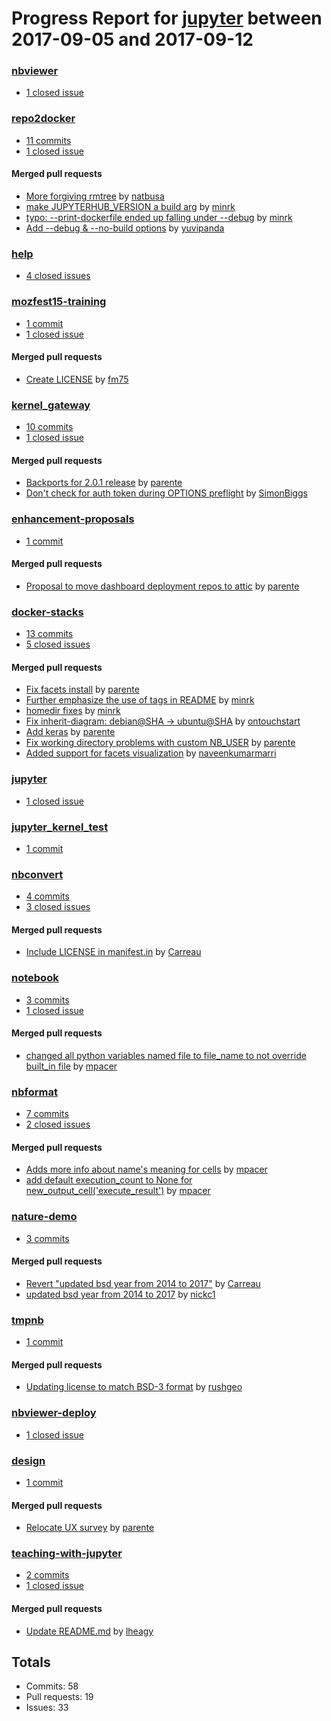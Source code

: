 # Progress Report for [jupyter](https://github.com/jupyter) between 2017-09-05 and 2017-09-12

### [nbviewer](https://github.com/jupyter/nbviewer)
-  [1 closed issue](https://github.com/jupyter/nbviewer/issues?utf8=%E2%9C%93&q=is%3Aissue%20closed%3A2017-09-05..2017-09-12)

### [repo2docker](https://github.com/jupyter/repo2docker)
-  [11 commits](https://github.com/jupyter/repo2docker/compare/master@%7B1504594800%7D...master@%7B1505199600%7D)
-  [1 closed issue](https://github.com/jupyter/repo2docker/issues?utf8=%E2%9C%93&q=is%3Aissue%20closed%3A2017-09-05..2017-09-12)

#### Merged pull requests
- [More forgiving rmtree](https://github.com/jupyter/repo2docker/pull/77) by [natbusa](https://github.com/natbusa)
- [make JUPYTERHUB_VERSION a build arg](https://github.com/jupyter/repo2docker/pull/76) by [minrk](https://github.com/minrk)
- [typo: --print-dockerfile ended up falling under --debug](https://github.com/jupyter/repo2docker/pull/75) by [minrk](https://github.com/minrk)
- [Add --debug & --no-build options](https://github.com/jupyter/repo2docker/pull/68) by [yuvipanda](https://github.com/yuvipanda)

### [help](https://github.com/jupyter/help)
-  [4 closed issues](https://github.com/jupyter/help/issues?utf8=%E2%9C%93&q=is%3Aissue%20closed%3A2017-09-05..2017-09-12)

### [mozfest15-training](https://github.com/jupyter/mozfest15-training)
-  [1 commit](https://github.com/jupyter/mozfest15-training/compare/master@%7B1504594800%7D...master@%7B1505199600%7D)
-  [1 closed issue](https://github.com/jupyter/mozfest15-training/issues?utf8=%E2%9C%93&q=is%3Aissue%20closed%3A2017-09-05..2017-09-12)

#### Merged pull requests
- [Create LICENSE](https://github.com/jupyter/mozfest15-training/pull/3) by [fm75](https://github.com/fm75)

### [kernel_gateway](https://github.com/jupyter/kernel_gateway)
-  [10 commits](https://github.com/jupyter/kernel_gateway/compare/master@%7B1504594800%7D...master@%7B1505199600%7D)
-  [1 closed issue](https://github.com/jupyter/kernel_gateway/issues?utf8=%E2%9C%93&q=is%3Aissue%20closed%3A2017-09-05..2017-09-12)

#### Merged pull requests
- [Backports for 2.0.1 release](https://github.com/jupyter/kernel_gateway/pull/260) by [parente](https://github.com/parente)
- [Don't check for auth token during OPTIONS preflight](https://github.com/jupyter/kernel_gateway/pull/258) by [SimonBiggs](https://github.com/SimonBiggs)

### [enhancement-proposals](https://github.com/jupyter/enhancement-proposals)
-  [1 commit](https://github.com/jupyter/enhancement-proposals/compare/master@%7B1504594800%7D...master@%7B1505199600%7D)

#### Merged pull requests
- [Proposal to move dashboard deployment repos to attic](https://github.com/jupyter/enhancement-proposals/pull/22) by [parente](https://github.com/parente)

### [docker-stacks](https://github.com/jupyter/docker-stacks)
-  [13 commits](https://github.com/jupyter/docker-stacks/compare/master@%7B1504594800%7D...master@%7B1505199600%7D)
-  [5 closed issues](https://github.com/jupyter/docker-stacks/issues?utf8=%E2%9C%93&q=is%3Aissue%20closed%3A2017-09-05..2017-09-12)

#### Merged pull requests
- [Fix facets install](https://github.com/jupyter/docker-stacks/pull/462) by [parente](https://github.com/parente)
- [Further emphasize the use of tags in README](https://github.com/jupyter/docker-stacks/pull/459) by [minrk](https://github.com/minrk)
- [homedir fixes](https://github.com/jupyter/docker-stacks/pull/458) by [minrk](https://github.com/minrk)
- [Fix inherit-diagram: debian@SHA -> ubuntu@SHA](https://github.com/jupyter/docker-stacks/pull/457) by [ontouchstart](https://github.com/ontouchstart)
- [Add keras](https://github.com/jupyter/docker-stacks/pull/456) by [parente](https://github.com/parente)
- [Fix working directory problems with custom NB_USER](https://github.com/jupyter/docker-stacks/pull/455) by [parente](https://github.com/parente)
- [Added support for facets visualization](https://github.com/jupyter/docker-stacks/pull/453) by [naveenkumarmarri](https://github.com/naveenkumarmarri)

### [jupyter](https://github.com/jupyter/jupyter)
-  [1 closed issue](https://github.com/jupyter/jupyter/issues?utf8=%E2%9C%93&q=is%3Aissue%20closed%3A2017-09-05..2017-09-12)

### [jupyter_kernel_test](https://github.com/jupyter/jupyter_kernel_test)
-  [1 commit](https://github.com/jupyter/jupyter_kernel_test/compare/master@%7B1504594800%7D...master@%7B1505199600%7D)

### [nbconvert](https://github.com/jupyter/nbconvert)
-  [4 commits](https://github.com/jupyter/nbconvert/compare/master@%7B1504594800%7D...master@%7B1505199600%7D)
-  [3 closed issues](https://github.com/jupyter/nbconvert/issues?utf8=%E2%9C%93&q=is%3Aissue%20closed%3A2017-09-05..2017-09-12)

#### Merged pull requests
- [Include LICENSE in manifest.in](https://github.com/jupyter/nbconvert/pull/666) by [Carreau](https://github.com/Carreau)

### [notebook](https://github.com/jupyter/notebook)
-  [3 commits](https://github.com/jupyter/notebook/compare/master@%7B1504594800%7D...master@%7B1505199600%7D)
-  [1 closed issue](https://github.com/jupyter/notebook/issues?utf8=%E2%9C%93&q=is%3Aissue%20closed%3A2017-09-05..2017-09-12)

#### Merged pull requests
- [changed all python variables named file to file_name to not override built_in file](https://github.com/jupyter/notebook/pull/2830) by [mpacer](https://github.com/mpacer)

### [nbformat](https://github.com/jupyter/nbformat)
-  [7 commits](https://github.com/jupyter/nbformat/compare/master@%7B1504594800%7D...master@%7B1505199600%7D)
-  [2 closed issues](https://github.com/jupyter/nbformat/issues?utf8=%E2%9C%93&q=is%3Aissue%20closed%3A2017-09-05..2017-09-12)

#### Merged pull requests
- [Adds more info about name's meaning for cells](https://github.com/jupyter/nbformat/pull/117) by [mpacer](https://github.com/mpacer)
- [add default execution_count to None for new_output_cell('execute_result')](https://github.com/jupyter/nbformat/pull/115) by [mpacer](https://github.com/mpacer)

### [nature-demo](https://github.com/jupyter/nature-demo)
-  [3 commits](https://github.com/jupyter/nature-demo/compare/master@%7B1504594800%7D...master@%7B1505199600%7D)

#### Merged pull requests
- [Revert "updated bsd year from 2014 to 2017"](https://github.com/jupyter/nature-demo/pull/21) by [Carreau](https://github.com/Carreau)
- [updated bsd year from 2014 to 2017](https://github.com/jupyter/nature-demo/pull/20) by [nickc1](https://github.com/nickc1)

### [tmpnb](https://github.com/jupyter/tmpnb)
-  [1 commit](https://github.com/jupyter/tmpnb/compare/master@%7B1504594800%7D...master@%7B1505199600%7D)

#### Merged pull requests
- [Updating license to match BSD-3 format](https://github.com/jupyter/tmpnb/pull/286) by [rushgeo](https://github.com/rushgeo)

### [nbviewer-deploy](https://github.com/jupyter/nbviewer-deploy)
-  [1 closed issue](https://github.com/jupyter/nbviewer-deploy/issues?utf8=%E2%9C%93&q=is%3Aissue%20closed%3A2017-09-05..2017-09-12)

### [design](https://github.com/jupyter/design)
-  [1 commit](https://github.com/jupyter/design/compare/master@%7B1504594800%7D...master@%7B1505199600%7D)

#### Merged pull requests
- [Relocate UX survey](https://github.com/jupyter/design/pull/45) by [parente](https://github.com/parente)

### [teaching-with-jupyter](https://github.com/jupyter/teaching-with-jupyter)
-  [2 commits](https://github.com/jupyter/teaching-with-jupyter/compare/master@%7B1504594800%7D...master@%7B1505199600%7D)
-  [1 closed issue](https://github.com/jupyter/teaching-with-jupyter/issues?utf8=%E2%9C%93&q=is%3Aissue%20closed%3A2017-09-05..2017-09-12)

#### Merged pull requests
- [Update README.md](https://github.com/jupyter/teaching-with-jupyter/pull/3) by [lheagy](https://github.com/lheagy)

## Totals
- Commits: 58
- Pull requests: 19
- Issues: 33

